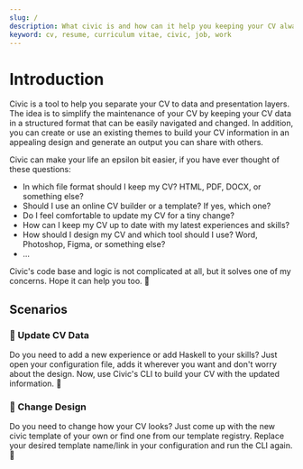 ```yaml
---
slug: /
description: What civic is and how can it help you keeping your CV always up to date.
keyword: cv, resume, curriculum vitae, civic, job, work
---
```


# Introduction

Civic is a tool to help you separate your CV to data and presentation layers.
The idea is to simplify the maintenance of your CV by keeping your CV data
in a structured format that can be easily navigated and changed. In addition,
you can create or use an existing themes to build your CV information in an
appealing design and generate an output you can share with others.

Civic can make your life an epsilon bit easier, if you have ever thought of
these questions:

- In which file format should I keep my CV? HTML, PDF, DOCX, or something else?
- Should I use an online CV builder or a template? If yes, which one?
- Do I feel comfortable to update my CV for a tiny change?
- How can I keep my CV up to date with my latest experiences and skills?
- How should I design my CV and which tool should I use? Word, Photoshop,
  Figma, or something else?
- ...

Civic's code base and logic is not complicated at all, but it solves one of
my concerns. Hope it can help you too. 🤞

## Scenarios

### 🪪 Update CV Data
Do you need to add a new experience or add Haskell to your skills? Just open
your configuration file, adds it wherever you want and don't worry about the
design. Now, use Civic's CLI to build your CV with the updated information. 🚀

### 🎨 Change Design
Do you need to change how your CV looks? Just come up with the new civic
template of your own or find one from our template registry. Replace your
desired template name/link in your configuration and run the CLI again. 🚀
